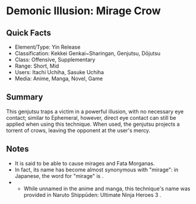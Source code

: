 # Demonic Illusion: Mirage Crow

## Quick Facts
- Element/Type: Yin Release
- Classification: Kekkei Genkai~Sharingan, Genjutsu, Dōjutsu
- Class: Offensive, Supplementary
- Range: Short, Mid
- Users: Itachi Uchiha, Sasuke Uchiha
- Media: Anime, Manga, Novel, Game

## Summary
This genjutsu traps a victim in a powerful illusion, with no necessary eye contact; similar to Ephemeral, however, direct eye contact can still be applied when using this technique. When used, the genjutsu projects a torrent of crows, leaving the opponent at the user's mercy.

## Notes
- It is said to be able to cause mirages and Fata Morganas.
- In fact, its name has become almost synonymous with "mirage": in Japanese, the word for "mirage" is .
- * While unnamed in the anime and manga, this technique's name was provided in Naruto Shippūden: Ultimate Ninja Heroes 3 .
